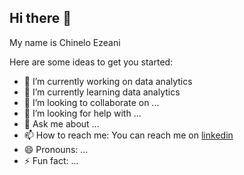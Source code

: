 ## Hi there 👋
My name is Chinelo Ezeani


Here are some ideas to get you started:

- 🔭 I’m currently working on data analytics
- 🌱 I’m currently learning data analytics
- 👯 I’m looking to collaborate on ...
- 🤔 I’m looking for help with ...
- 💬 Ask me about ...
- 📫 How to reach me: 
You can reach me on [linkedin](www.linkedin.com/in/chinelo-ezeani-416905263)
- 😄 Pronouns: ...
- ⚡ Fun fact: ...

